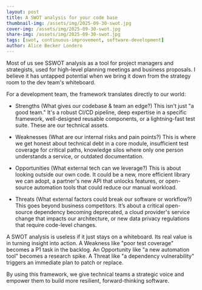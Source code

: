 ```yaml
---
layout: post
title: A SWOT analysis for your code base
thumbnail-img: /assets/img/2025-09-30-swot.jpg
cover-img: /assets/img/2025-09-30-swot.jpg
share-img: /assets/img/2025-09-30-swot.jpg
tags: [swot, continuous-improvement, software-development]
author: Alice Becker Londero
---
```



Most of us see SSWOT analysis as a tool for project managers and strategists, used for high-level planning meetings and business proposals. I believe it has untapped potential when we bring it down from the strategy room to the dev team's whiteboard.

For a development team, the framework translates directly to our world:

- Strengths (What gives our codebase & team an edge?)
This isn't just "a good team." It's a robust CI/CD pipeline, deep expertise in a specific framework, well-designed reusable components, or a lightning-fast test suite. These are our technical assets.

- Weaknesses (What are our internal risks and pain points?)
This is where we get honest about technical debt in a core module, insufficient test coverage for critical paths, knowledge silos where only one person understands a service, or outdated documentation.

- Opportunities (What external tech can we leverage?)
This is about looking outside our own code. It could be a new, more efficient library we can adopt, a partner's new API that unlocks features, or open-source automation tools that could reduce our manual workload.

- Threats (What external factors could break our software or workflow?)
This goes beyond business competitors. It’s about a critical open-source dependency becoming deprecated, a cloud provider's service change that impacts our architecture, or new data privacy regulations that require code-level changes.

A SWOT analysis is useless if it just stays on a whiteboard. Its real value is in turning insight into action. A Weakness like "poor test coverage" becomes a P1 task in the backlog. An Opportunity like "a new automation tool" becomes a research spike. A Threat like "a dependency vulnerability" triggers an immediate plan to patch or replace.

By using this framework, we give technical teams a strategic voice and empower them to build more resilient, forward-thinking software.
